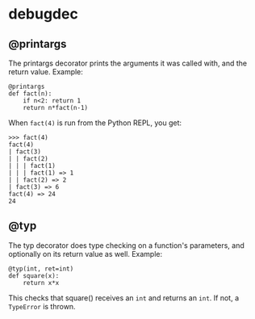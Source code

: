# debugdec

## @printargs

The printargs decorator prints the arguments it was called with, and the
return value. Example:

~~~
@printargs
def fact(n):
    if n<2: return 1
    return n*fact(n-1)
~~~

When ``fact(4)`` is run from the Python REPL, you get:

~~~
>>> fact(4)
fact(4)
| fact(3)
| | fact(2)
| | | fact(1)
| | | fact(1) => 1
| | fact(2) => 2
| fact(3) => 6
fact(4) => 24
24
~~~

## @typ

The typ decorator does type checking on a function's 
parameters, and optionally on its return value as well. Example:

~~~
@typ(int, ret=int)
def square(x):
    return x*x
~~~

This checks that square() receives an ``int`` and returns an ``int``. If
not, a ``TypeError`` is thrown.




